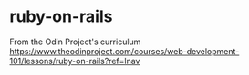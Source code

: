# ruby-on-rails
From the Odin Project's curriculum
https://www.theodinproject.com/courses/web-development-101/lessons/ruby-on-rails?ref=lnav 
